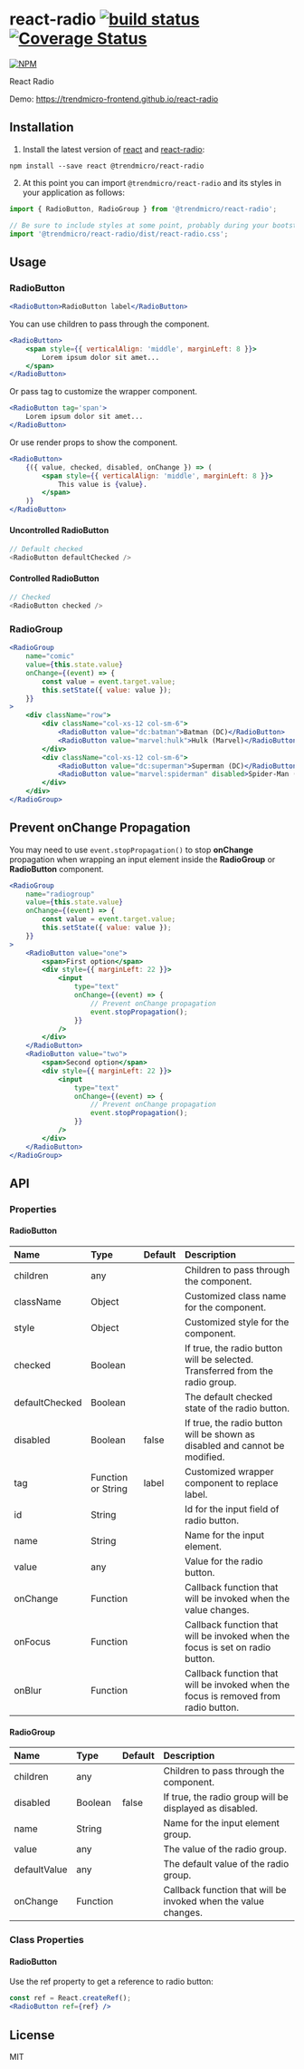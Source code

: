 # react-radio [![build status](https://travis-ci.org/trendmicro-frontend/react-radio.svg?branch=master)](https://travis-ci.org/trendmicro-frontend/react-radio) [![Coverage Status](https://coveralls.io/repos/github/trendmicro-frontend/react-radio/badge.svg?branch=master)](https://coveralls.io/github/trendmicro-frontend/react-radio?branch=master)

[![NPM](https://nodei.co/npm/@trendmicro/react-radio.png?downloads=true&stars=true)](https://nodei.co/npm/@trendmicro/react-radio/)

React Radio

Demo: https://trendmicro-frontend.github.io/react-radio

## Installation

1. Install the latest version of [react](https://github.com/facebook/react) and [react-radio](https://github.com/trendmicro-frontend/react-radio):

  ```
  npm install --save react @trendmicro/react-radio
  ```

2. At this point you can import `@trendmicro/react-radio` and its styles in your application as follows:

  ```js
  import { RadioButton, RadioGroup } from '@trendmicro/react-radio';

  // Be sure to include styles at some point, probably during your bootstraping
  import '@trendmicro/react-radio/dist/react-radio.css';
  ```

## Usage

### RadioButton

```jsx
<RadioButton>RadioButton label</RadioButton>
```

You can use children to pass through the component.

```jsx
<RadioButton>
    <span style={{ verticalAlign: 'middle', marginLeft: 8 }}>
        Lorem ipsum dolor sit amet...
    </span>
</RadioButton>
```

Or pass tag to customize the wrapper component.
```jsx
<RadioButton tag='span'>
    Lorem ipsum dolor sit amet...
</RadioButton>
```

Or use render props to show the component.
```jsx
<RadioButton>
    {({ value, checked, disabled, onChange }) => (
        <span style={{ verticalAlign: 'middle', marginLeft: 8 }}>
            This value is {value}.
        </span>
    )}
</RadioButton>
```


#### Uncontrolled RadioButton

```js
// Default checked
<RadioButton defaultChecked />
```

#### Controlled RadioButton

```js
// Checked
<RadioButton checked />
```

### RadioGroup

```jsx
<RadioGroup
    name="comic"
    value={this.state.value}
    onChange={(event) => {
        const value = event.target.value;
        this.setState({ value: value });
    }}
>
    <div className="row">
        <div className="col-xs-12 col-sm-6">
            <RadioButton value="dc:batman">Batman (DC)</RadioButton>
            <RadioButton value="marvel:hulk">Hulk (Marvel)</RadioButton>
        </div>
        <div className="col-xs-12 col-sm-6">
            <RadioButton value="dc:superman">Superman (DC)</RadioButton>
            <RadioButton value="marvel:spiderman" disabled>Spider-Man (Marvel)</RadioButton>
        </div>
    </div>
</RadioGroup>
```

## Prevent onChange Propagation

You may need to use `event.stopPropagation()` to stop **onChange** propagation when wrapping an input element inside the **RadioGroup** or **RadioButton** component.

```jsx
<RadioGroup
    name="radiogroup"
    value={this.state.value}
    onChange={(event) => {
        const value = event.target.value;
        this.setState({ value: value });
    }}
>
    <RadioButton value="one">
        <span>First option</span>
        <div style={{ marginLeft: 22 }}>
            <input
                type="text"
                onChange={(event) => {
                    // Prevent onChange propagation
                    event.stopPropagation();
                }}
            />
        </div>
    </RadioButton>
    <RadioButton value="two">
        <span>Second option</span>
        <div style={{ marginLeft: 22 }}>
            <input
                type="text"
                onChange={(event) => {
                    // Prevent onChange propagation
                    event.stopPropagation();
                }}
            />
        </div>
    </RadioButton>
</RadioGroup>
```

## API

### Properties

#### RadioButton

Name | Type | Default | Description
:--- | :--- | :------ | :----------
children | any | | Children to pass through the component.
className | Object | | Customized class name for the component.
style | Object | | Customized style for the component.
checked | Boolean | | If true, the radio button will be selected. Transferred from the radio group.
defaultChecked | Boolean | | The default checked state of the radio button.
disabled | Boolean | false | If true, the radio button will be shown as disabled and cannot be modified.
tag | Function or String | label | Customized wrapper component to replace label.
id | String | | Id for the input field of radio button.
name | String | | Name for the input element.
value | any | | Value for the radio button.
onChange | Function | | Callback function that will be invoked when the value changes.
onFocus | Function | | Callback function that will be invoked when the focus is set on radio button.
onBlur | Function | | Callback function that will be invoked when the focus is removed from radio button.

#### RadioGroup

Name | Type | Default | Description
:--- | :--- | :------ | :----------
children | any | | Children to pass through the component.
disabled | Boolean | false | If true, the radio group will be displayed as disabled.
name | String | | Name for the input element group.
value | any | | The value of the radio group.
defaultValue | any | | The default value of the radio group.
onChange | Function | | Callback function that will be invoked when the value changes.

### Class Properties

#### RadioButton

Use the ref property to get a reference to radio button:

```jsx
const ref = React.createRef();
<RadioButton ref={ref} />
```

## License

MIT
